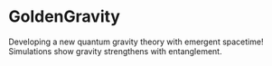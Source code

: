 # GoldenGravity
Developing a new quantum gravity theory with emergent spacetime! Simulations show gravity strengthens with entanglement.

